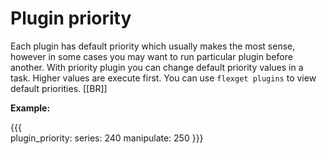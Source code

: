 # Plugin priority

Each plugin has default priority which usually makes the most sense, however in some cases you may want to run particular plugin before another. With priority plugin you can change default priority values in a task. Higher values are execute first. You can use `flexget plugins` to view default priorities.
[[BR]]  
        
**Example:**

{{{        
plugin_priority:
  series: 240
  manipulate: 250
}}}